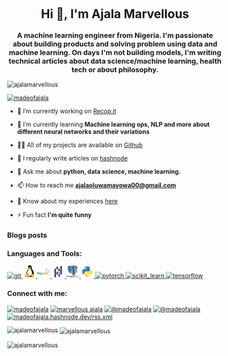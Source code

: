 <h1 align="center">Hi 👋, I'm Ajala Marvellous</h1>
<h3 align="center">A machine learning engineer from Nigeria. I'm passionate about building products and solving problem using data and machine learning. On days I'm not building models, I'm writing technical articles about data science/machine learning, health tech or about philosophy.</h3>

<p align="left"> <img src="https://komarev.com/ghpvc/?username=ajalamarvellous&label=Profile%20views&color=0e75b6&style=flat" alt="ajalamarvellous" /> </p>

<p align="left"> <a href="https://twitter.com/madeofajala" target="blank"><img src="https://img.shields.io/twitter/follow/madeofajala?logo=twitter&style=for-the-badge" alt="madeofajala" /></a> </p>

- 🔭 I’m currently working on [Recop.it](https://www.github.com/ajalamarvellous/recop.it)

- 🌱 I’m currently learning **Machine learning ops, NLP and more about different neural networks and their variations**

- 👨‍💻 All of my projects are available on [Github](https://www/github.com/ajalamarvellous)

- 📝 I regularly write articles on [hashnode](madeofajala.hashnode.dev)

- 💬 Ask me about **python, data science, machine learning.**

- 📫 How to reach me **ajalaoluwamayowa00@gmail.com**

- 📄 Know about my experiences [here](https://drive.google.com/file/d/1JXK0w2GpcEtt_wutG-OFMsrl4PwGILfi/view?usp=drivesdk)

- ⚡ Fun fact **I'm quite funny**

### Blogs posts
<!-- BLOG-POST-LIST:START -->
<!-- BLOG-POST-LIST:END -->


<h3 align="left">Languages and Tools:</h3>
<p align="left"> <a href="https://git-scm.com/" target="_blank" rel="noreferrer"> <img src="https://www.vectorlogo.zone/logos/git-scm/git-scm-icon.svg" alt="git" width="30" height="30"/> </a> <a href="https://www.linux.org/" target="_blank" rel="noreferrer"> <img src="https://raw.githubusercontent.com/devicons/devicon/master/icons/linux/linux-original.svg" alt="linux" width="30" height="30"/> </a> <a href="https://www.mysql.com/" target="_blank" rel="noreferrer"> <img src="https://raw.githubusercontent.com/devicons/devicon/master/icons/mysql/mysql-original-wordmark.svg" alt="mysql" width="30" height="30"/> </a> <a href="https://pandas.pydata.org/" target="_blank" rel="noreferrer"> <img src="https://raw.githubusercontent.com/devicons/devicon/2ae2a900d2f041da66e950e4d48052658d850630/icons/pandas/pandas-original.svg" alt="pandas" width="30" height="30"/> </a> <a href="https://www.postgresql.org" target="_blank" rel="noreferrer"> <img src="https://raw.githubusercontent.com/devicons/devicon/master/icons/postgresql/postgresql-original-wordmark.svg" alt="postgresql" width="30" height="30"/> </a> <a href="https://www.python.org" target="_blank" rel="noreferrer"> <img src="https://raw.githubusercontent.com/devicons/devicon/master/icons/python/python-original.svg" alt="python" width="30" height="30"/> </a> <a href="https://pytorch.org/" target="_blank" rel="noreferrer"> <img src="https://www.vectorlogo.zone/logos/pytorch/pytorch-icon.svg" alt="pytorch" width="30" height="30"/> </a> <a href="https://scikit-learn.org/" target="_blank" rel="noreferrer"> <img src="https://upload.wikimedia.org/wikipedia/commons/0/05/Scikit_learn_logo_small.svg" alt="scikit_learn" width="30" height="30"/> </a> <a href="https://www.tensorflow.org" target="_blank" rel="noreferrer"> <img src="https://www.vectorlogo.zone/logos/tensorflow/tensorflow-icon.svg" alt="tensorflow" width="30" height="30"/> </a> </p>


<h3 align="left">Connect with me:</h3>
<p align="left">
<a href="https://twitter.com/madeofajala" target="blank"><img align="center" src="https://raw.githubusercontent.com/rahuldkjain/github-profile-readme-generator/master/src/images/icons/Social/twitter.svg" alt="madeofajala" height="30" width="40" /></a>
<a href="https://linkedin.com/in/marvellousajala" target="blank"><img align="center" src="https://raw.githubusercontent.com/rahuldkjain/github-profile-readme-generator/master/src/images/icons/Social/linked-in-alt.svg" alt="marvellous ajala" height="30" width="40" /></a>
<a href="https://instagram.com/madeofajala" target="blank"><img align="center" src="https://raw.githubusercontent.com/rahuldkjain/github-profile-readme-generator/master/src/images/icons/Social/instagram.svg" alt="@madeofajala" height="30" width="40" /></a>
<a href="https://hashnode.com/@marve" target="blank"><img align="center" src="https://raw.githubusercontent.com/rahuldkjain/github-profile-readme-generator/master/src/images/icons/Social/hashnode.svg" alt="@madeofajala" height="30" width="40" /></a>
<a href="/madeofajala.hashnode.dev/rss.xml" target="blank"><img align="center" src="https://raw.githubusercontent.com/rahuldkjain/github-profile-readme-generator/master/src/images/icons/Social/rss.svg" alt="madeofajala.hashnode.dev/rss.xml" height="30" width="40" /></a>
</p>


<p><img align="left" src="https://github-readme-stats.vercel.app/api/top-langs?username=ajalamarvellous&show_icons=true&locale=en&layout=compact" alt="ajalamarvellous" /></p>

<p>&nbsp;<img align="center" src="https://github-readme-stats.vercel.app/api?username=ajalamarvellous&show_icons=true&locale=en" alt="ajalamarvellous" /></p>

<p><img align="center" src="https://github-readme-streak-stats.herokuapp.com/?user=ajalamarvellous&" alt="ajalamarvellous" /></p>

